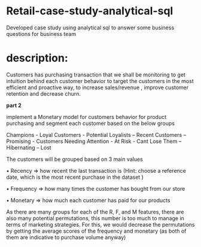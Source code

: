 # Retail-case-study-analytical-sql

Developed case study using analytical sql to answer some business questions for business team

# description: 
Customers has purchasing transaction that we shall be monitoring to get intuition behind each
customer behavior to target the customers in the most efficient and proactive way, to increase
sales/revenue , improve customer retention and decrease churn.





**part 2**

implement a Monetary model for customers behavior for product purchasing and segment each customer based on the below
groups

Champions - Loyal Customers - Potential Loyalists – Recent Customers – Promising -
Customers Needing Attention - At Risk - Cant Lose Them – Hibernating – Lost

The customers will be grouped based on 3 main values

• Recency => how recent the last transaction is (Hint: choose a reference date, which is
the most recent purchase in the dataset )

• Frequency => how many times the customer has bought from our store

• Monetary => how much each customer has paid for our products

As there are many groups for each of the R, F, and M features, there are also many potential
permutations, this number is too much to manage in terms of marketing strategies.
For this, we would decrease the permutations by getting the average scores of the
frequency and monetary (as both of them are indicative to purchase volume anyway)

